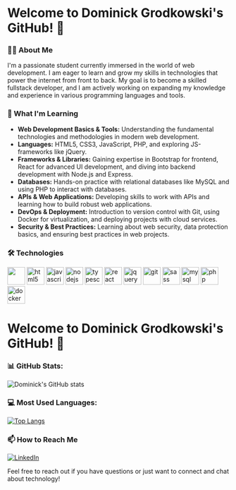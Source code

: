 # Welcome to Dominick Grodkowski's GitHub! 👋

### 👨‍💻 About Me
I'm a passionate student currently immersed in the world of web development. I am eager to learn and grow my skills in technologies that power the internet from front to back. My goal is to become a skilled fullstack developer, and I am actively working on expanding my knowledge and experience in various programming languages and tools.

### 🌱 What I'm Learning
- **Web Development Basics & Tools:** Understanding the fundamental technologies and methodologies in modern web development.
- **Languages:** HTML5, CSS3, JavaScript, PHP, and exploring JS-frameworks like jQuery.
- **Frameworks & Libraries:** Gaining expertise in Bootstrap for frontend, React for advanced UI development, and diving into backend development with Node.js and Express.
- **Databases:** Hands-on practice with relational databases like MySQL and using PHP to interact with databases.
- **APIs & Web Applications:** Developing skills to work with APIs and learning how to build robust web applications.
- **DevOps & Deployment:** Introduction to version control with Git, using Docker for virtualization, and deploying projects with cloud services.
- **Security & Best Practices:** Learning about web security, data protection basics, and ensuring best practices in web projects.

### 🛠 Technologies
<p align="left">
  
  <img src="https://www.vectorlogo.zone/logos/getbootstrap/getbootstrap-icon.svg" width="40" height="40"/> 
  <img src="https://www.vectorlogo.zone/logos/w3_html5/w3_html5-icon.svg" alt="html5" width="40" height="40"/
  <img src="https://www.vectorlogo.zone/logos/w3_css/w3_css-official.svg" alt="css3" width="40" height="40"/> 
  <img src="https://www.vectorlogo.zone/logos/javascript/javascript-icon.svg" alt="javascript" width="40" height="40"/> 
  <img src="https://www.vectorlogo.zone/logos/nodejs/nodejs-icon.svg" alt="nodejs" width="40" height="40"/> 
  <img src="https://www.vectorlogo.zone/logos/typescriptlang/typescriptlang-icon.svg" alt="typescript" width="40" height="40"/>
  <img src="https://www.vectorlogo.zone/logos/reactjs/reactjs-icon.svg" alt="react" width="40" height="40"/>
  <img src="https://www.vectorlogo.zone/logos/jquery/jquery-icon.svg" alt="jquery" width="40" height="40"/>
  <img src="https://www.vectorlogo.zone/logos/git-scm/git-scm-icon.svg" alt="git" width="40" height="40"/>  
  <img src="https://www.vectorlogo.zone/logos/sass-lang/sass-lang-icon.svg" alt="sass" width="40" height="40"/> 
  <img src="https://www.vectorlogo.zone/logos/mysql/mysql-icon.svg" alt="mysql" width="40" height="40"/> 
  <img src="hhttps://www.vectorlogo.zone/logos/php/php-icon.svg" alt="php" width="40" height="40"/> 
  <img src="https://www.vectorlogo.zone/logos/docker/docker-icon.svg" alt="docker" width="40" height="40"/> 
</p>

# Welcome to Dominick Grodkowski's GitHub! 👋

<!-- Other sections of your README -->

### 📊 GitHub Stats:
![Dominick's GitHub stats](https://github-readme-stats.vercel.app/api?username=dominickgrodkowski&amp;rank_icon=github)

### 💻 Most Used Languages:
[![Top Langs](https://github-readme-stats.vercel.app/api/top-langs/?username=dominickgrodkowski&layout=donut)](https://github.com/dominickgrodkowski/github-readme-stats)

<!-- Replace 'yourusername' with your actual GitHub username and 'YOUR_THEME_HERE' with the theme you want to use. -->

<!-- Social links and other sections -->


### 📫 How to Reach Me

[![LinkedIn](https://img.shields.io/badge/LinkedIn-Dominick%20Grodkowski-blue?style=flat-square&logo=linkedin)](https://www.linkedin.com/in/dominick-grodkowski/)


Feel free to reach out if you have questions or just want to connect and chat about technology!

